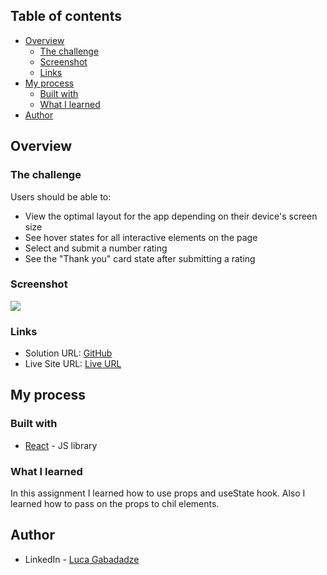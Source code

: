 ## Table of contents

- [Overview](#overview)
  - [The challenge](#the-challenge)
  - [Screenshot](#screenshot)
  - [Links](#links)
- [My process](#my-process)
  - [Built with](#built-with)
  - [What I learned](#what-i-learned)
- [Author](#author)


## Overview

### The challenge

Users should be able to:

- View the optimal layout for the app depending on their device's screen size
- See hover states for all interactive elements on the page
- Select and submit a number rating
- See the "Thank you" card state after submitting a rating

### Screenshot

![](./images/screenshot.png)


### Links

- Solution URL: [GitHub](https://github.com/gabadadzeluca/interactive-rating-component)
- Live Site URL: [Live URL](https://gabadadzeluca@github.io/interactive-rating-component)

## My process

### Built with

- [React](https://reactjs.org/) - JS library

### What I learned

In this assignment I learned how to use props and useState hook. Also I learned how to pass on the props to chil elements.

## Author

- LinkedIn - [Luca Gabadadze](https://www.linkedin.com/in/luca-gabadadze-6068b324a/)


